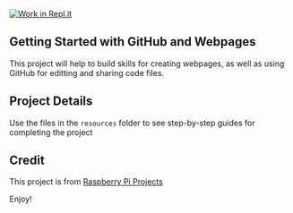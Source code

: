 [![Work in Repl.it](https://classroom.github.com/assets/work-in-replit-14baed9a392b3a25080506f3b7b6d57f295ec2978f6f33ec97e36a161684cbe9.svg)](https://classroom.github.com/online_ide?assignment_repo_id=3804043&assignment_repo_type=AssignmentRepo)
## Getting Started with GitHub and Webpages

This project will help to build skills for creating webpages, as well as using GitHub for editting and sharing code files. 

## Project Details
Use the files in the `resources` folder to see step-by-step guides for completing the project

## Credit
This project is from [Raspberry Pi Projects](https://projects.raspberrypi.org/en/projects/pixel-art)

Enjoy!
